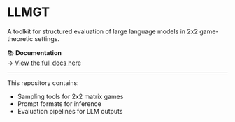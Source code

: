 # LLMGT

A toolkit for structured evaluation of large language models in 2x2 game-theoretic settings.

📚 **Documentation**  
→ [View the full docs here](https://AvgJoe-cpu.github.io/LLMGT/index.html)

---

This repository contains:

- Sampling tools for 2x2 matrix games
- Prompt formats for inference
- Evaluation pipelines for LLM outputs
